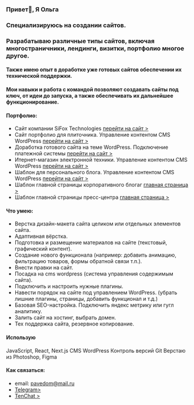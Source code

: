 ### Привет👋, Я Ольга

### Специализируюсь на создании сайтов. 
###  Разрабатываю различные типы сайтов, включая многостраничники, лендинги, визитки, портфолио многое другое.
####  Также имею опыт в доработке уже готовых сайтов обеспечении их технической поддержки.
####  Мои навыки и работа с командой позволяют создавать сайты под ключ, от идеи до запуска, а также обеспечивать их дальнейшее функционирование.
#### Портфолио:
- Сайт компании SiFox Technologies  [перейти на сайт >](https://www.sifoxtech.com/)
- Сайт портфолио для плиточника. Управление контентом CMS WordPress [перейти на сайт >](https://pavel.evdokimov.xyz/)
- Доработка готового сайта на теме WordPress. Подключение платежной системы  [перейти на сайт >](https://khachkar.com/)
- Итернет-магазин электронной техники. Управление контентом CMS WordPress [перейти на сайт >](https://electronicashop.ru/)
- Шаблон для персонального блога. Управление контентом CMS WordPress [перейти на сайт >](https://ci00274.tmweb.ru/)
- Шаблон главной страницы корпоративного блогаг [главная страница >](https://olga-evdokimova.github.io/blog-Corporate/)
- Шаблон главной страницы пресс-центра [главная страница >](https://olga-evdokimova.github.io/blog-Press/)

#### Что умею:
- Верстка дизайн-макета сайта целиком или отдельных элементов сайта.
- Адаптивная вёрстка.
- Подготовка и размещение материалов на сайте (текстовый, графический контент).
- Создание нового функционала (например: добавить анимацию, фильтрацию товаров, формы обратной связи т.п.).
- Внести правки на сайт.
- Посадка на cms wordpress (система управления содержимым сайта).
- Подключить и настроить нужные плагины.
- Навести порядок на сайте под управлением WordPress. (убрать лишние плагины, страницы, добавить функционал и т.д.)
- Базовая SEO-настройка. Подключить яндекс метрику или гугл аналитику.
- Залить сайт на хостинг, выбрать домен.
- Тех поддержка сайта, резервное копирование. 

#### Использую 
JavaScript, React, Next.js
CMS WordPress
Контроль версий Git
Верстаю из Photoshop, Figma
#### Как связаться:
- email: pavedom@mail.ru
- [Telegram>](https://t.me/olga_evdokimova13)
- [TenChat >](https://tenchat.ru/olga_evdokimova)

